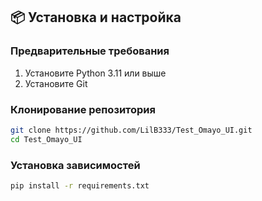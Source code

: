 ## 📦 Установка и настройка

### Предварительные требования

1. Установите Python 3.11 или выше
2. Установите Git

### Клонирование репозитория

```bash
git clone https://github.com/LilB333/Test_Omayo_UI.git
cd Test_Omayo_UI
```

### Установка зависимостей

```bash
pip install -r requirements.txt
```
